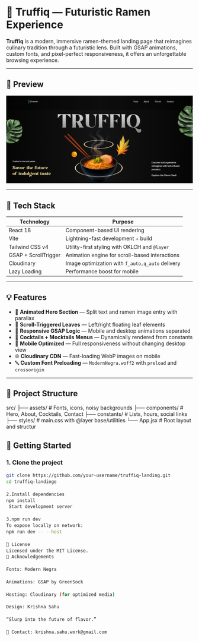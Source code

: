 # 🍜 Truffiq — Futuristic Ramen Experience

**Truffiq** is a modern, immersive ramen-themed landing page that reimagines culinary tradition through a futuristic lens. Built with GSAP animations, custom fonts, and pixel-perfect responsiveness, it offers an unforgettable browsing experience.

---

## 🌟 Preview

![Hero Preview](./public/images/landing-page.png)


---

## 🚀 Tech Stack

| Technology          | Purpose                                           |
|---------------------|---------------------------------------------------|
| React 18            | Component-based UI rendering                      |
| Vite                | Lightning-fast development + build                |
| Tailwind CSS v4     | Utility-first styling with OKLCH and `@layer`     |
| GSAP + ScrollTrigger| Animation engine for scroll-based interactions    |
| Cloudinary          | Image optimization with `f_auto,q_auto` delivery  |
| Lazy Loading        | Performance boost for mobile                      |

---

## 💡 Features

- 🎯 **Animated Hero Section** — Split text and ramen image entry with parallax
- 🌱 **Scroll-Triggered Leaves** — Left/right floating leaf elements
- 🧠 **Responsive GSAP Logic** — Mobile and desktop animations separated
- 🍜 **Cocktails + Mocktails Menus** — Dynamically rendered from constants
- 📱 **Mobile Optimized** — Full responsiveness without changing desktop view
- 🌐 **Cloudinary CDN** — Fast-loading WebP images on mobile
- 🔤 **Custom Font Preloading** — `ModernNegra.woff2` with `preload` and `crossorigin`

---

## 📁 Project Structure

src/
├── assets/ # Fonts, icons, noisy backgrounds
├── components/ # Hero, About, Cocktails, Contact
├── constants/ # Lists, hours, social links
├── styles/ # main.css with @layer base/utilities
└── App.jsx # Root layout and structur

## 🔧 Getting Started

### 1. Clone the project

```bash
git clone https://github.com/your-username/truffiq-landing.git
cd truffiq-landinge

2.Install dependencies
npm install
 Start development server

3.npm run dev
To expose locally on network:
npm run dev -- --host

📄 License
Licensed under the MIT License.
🙌 Acknowledgements

Fonts: Modern Negra

Animations: GSAP by GreenSock

Hosting: Cloudinary (for optimized media)

Design: Krishna Sahu

“Slurp into the future of flavor.”

📧 Contact: krishna.sahu.work@gmail.com

